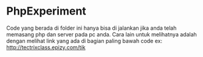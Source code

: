 # PhpExperiment
Code yang berada di folder ini hanya bisa di jalankan jika anda telah memasang php dan server pada pc anda. Cara lain untuk melihatnya adalah dengan melihat link yang ada di bagian paling bawah code ex: http://tectrixclass.epizy.com/tik 
